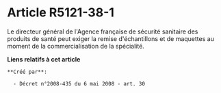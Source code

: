 # Article R5121-38-1

Le directeur général de l'Agence française de sécurité sanitaire des produits de santé peut exiger la remise d'échantillons
et de maquettes au moment de la commercialisation de la spécialité.

**Liens relatifs à cet article**

	**Créé par**:

	  - Décret n°2008-435 du 6 mai 2008 - art. 30

